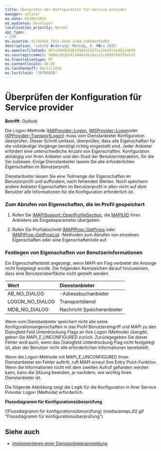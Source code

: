 ```yaml
---
title: Überprüfen der Konfiguration für Service provider
manager: soliver
ms.date: 03/09/2015
ms.audience: Developer
localization_priority: Normal
api_type:
- COM
ms.assetid: dc23dc61-7b51-43ab-a184-ce0bdac91d03
description: 'Letzte �nderung: Montag, 9. M�rz 2015'
ms.openlocfilehash: 047a3b99b2d615984252071a1264521a4b2240f8
ms.sourcegitcommit: 9d60cd82b5413446e5bc8ace2cd689f683fb41a7
ms.translationtype: MT
ms.contentlocale: de-DE
ms.lasthandoff: 06/11/2018
ms.locfileid: "19795838"
---
```

# <a name="verifying-service-provider-configuration"></a>Überprüfen der Konfiguration für Service provider
  
**Betrifft**: Outlook 
  
Die Logon-Methode ([IABProvider::Logon](iabprovider-logon.md), [IMSProvider::Logon](imsprovider-logon.md)oder [IXPProvider::TransportLogon](ixpprovider-transportlogon.md)) muss vom Dienstanbieter Konfiguration überprüfen. Dieser Schritt umfasst, überprüfen, dass alle Eigenschaften für die vollständige Vorgänge benötigt richtig eingestellt sind. Jeder Anbieter erfordert eine unterschiedliche Anzahl von Eigenschaften. Konfiguration abhängig von Ihren Anbieter und den Grad der Benutzerinteraktion, für die Sie zulassen. Einige Dienstanbieter lassen Sie alle erforderlichen Eigenschaften im Benutzerprofil. 

Dienstanbieter lassen Sie eine Teilmenge der Eigenschaften im Benutzerprofil und auffordern, nach fehlenden Werten. Noch speichern andere Anbieter Eigenschaften im Benutzerprofil in allen nicht auf dem Benutzer alle Informationen für die Konfiguration erforderlich ist.
  
### <a name="to-retrieve-properties-stored-in-the-profile"></a>Zum Abrufen von Eigenschaften, die im Profil gespeichert
  
1. Rufen Sie [IMAPISupport::OpenProfileSection](imapisupport-openprofilesection.md), die [MAPIUID](mapiuid.md) Ihres Anbieters als Eingabeparameter übergeben. 
    
2. Rufen Sie Profilabschnitt [IMAPIProp::GetProps](imapiprop-getprops.md) oder [IMAPIProp::GetPropList](imapiprop-getproplist.md) -Methoden zum Abrufen von einzelnen Eigenschaften oder eine Eigenschaftenliste auf. 
    
### <a name="to-set-properties-from-user-information"></a>Festlegen von Eigenschaften von Benutzerinformationen
  
Ein Eigenschaftenblatt angezeigt, wenn MAPI ein Flag verbietet die Anzeige nicht festgelegt wurde. Die folgenden Kennzeichen darauf hinzuweisen, dass eine Benutzeroberfläche nicht gestellt werden.
  
|**Wert**|**Dienstanbieter**|
|:-----|:-----|
|AB_NO_DIALOG  <br/> |-Adressbuchanbieter  <br/> |
|LOGON_NO_DIALOG  <br/> |Transportdienst  <br/> |
|MDB_NO_DIALOG  <br/> |Nachricht Speicheranbieter  <br/> |
   
Wenn vom Dienstanbieter speichert nicht alle seine Konfigurationseigenschaften in das Profil Benutzereingriff und MAPI zu den Dialogfeld Feld Unterdrückung Flags an Ihre Logon (Methode) übergibt, geben Sie MAPI_E_UNCONFIGURED zurück. Zurückgegeben Sie dieser Fehler wird auch, wenn das Dialogfeld Unterdrückung Flag nicht festgelegt ist, aber der Benutzer nicht alle erforderlichen Informationen bereitstellt.
  
Wenn die Logon-Methode mit MAPI_E_UNCONFIGURED Ihren Dienstanbieter ein Fehler auftritt, ruft MAPI erneut Ihre Entry Point-Funktion. Wenn die Informationen nicht mit dem zweiten Aufruf gefunden werden kann, kann die Sitzung beenden, je nachdem, wie wichtig Ihren Dienstanbieter ist. 
  
Die folgende Abbildung zeigt die Logik für die Konfiguration in Ihrer Service Provider Logon (Methode) erforderlich. 
  
**Flussdiagramm für Konfigurationsüberprüfung**
  
![Flussdiagramm für konfigurationsüberprüfung] (media/amapi_62.gif "Flussdiagramm für konfigurationsüberprüfung")
  
## <a name="see-also"></a>Siehe auch

- [Implementieren einer Dienstanbieteranmeldung](implementing-service-provider-logon.md)

